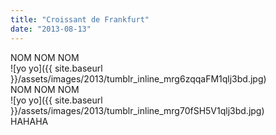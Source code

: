 ```yaml
---
title: "Croissant de Frankfurt"
date: "2013-08-13"
---
```


NOM NOM NOM  
![yo yo]({{ site.baseurl }}/assets/images/2013/tumblr_inline_mrg6zqqaFM1qlj3bd.jpg)  
NOM NOM NOM  
![yo yo]({{ site.baseurl }}/assets/images/2013/tumblr_inline_mrg70fSH5V1qlj3bd.jpg)  
HAHAHA
